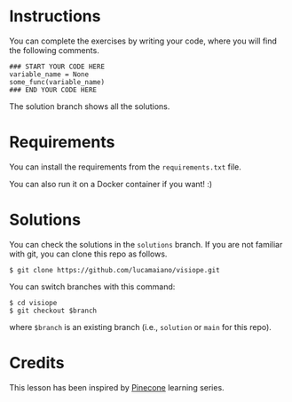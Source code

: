 # Instructions
You can complete the exercises by writing your code, where you will find the following comments.
```
### START YOUR CODE HERE
variable_name = None
some_func(variable_name)
### END YOUR CODE HERE
```

The solution branch shows all the solutions.

# Requirements
You can install the requirements from the `requirements.txt` file. 

You can also run it on a Docker container if you want! :)

# Solutions
You can check the solutions in the `solutions` branch. If you are not familiar with git, you can clone this repo as follows.
```
$ git clone https://github.com/lucamaiano/visiope.git
```
You can switch branches with this command:
```
$ cd visiope
$ git checkout $branch
```
where `$branch` is an existing branch (i.e., `solution` or `main` for this repo).

# Credits
This lesson has been inspired by [Pinecone](https://www.pinecone.io/learn/) learning series.


